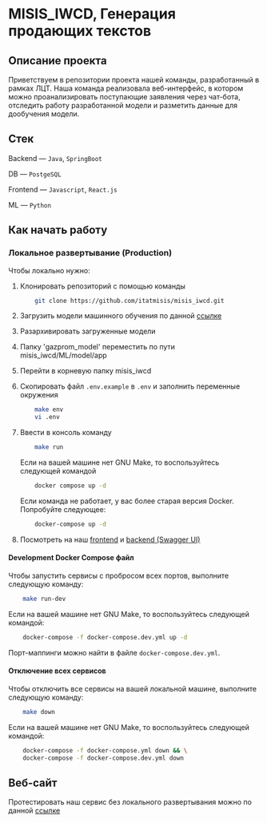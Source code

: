 # MISIS_IWCD, Генерация продающих текстов

## Описание проекта

Приветствуем в репозитории проекта нашей команды, разработанный в рамках ЛЦТ. Наша команда реализовала веб-интерфейс, в котором можно проанализировать поступающие заявления через чат-бота, отследить работу разработанной модели и разметить данные для дообучения модели.

## Стек

Backend — `Java`, `SpringBoot`

DB — `PostgeSQL`

Frontend — `Javascript`, `React.js`

ML — `Python`

## Как начать работу

### Локальное развертывание (Production)

Чтобы локально нужно:

1. Клонировать репозиторий с помощью команды

    ```bash
        git clone https://github.com/itatmisis/misis_iwcd.git
    ```

2. Загрузить модели машинного обучения по данной [ссылке](https://drive.google.com/drive/folders/1smXcT4-RUJ2KZnRSBb66snQMQmmmmZ3l?usp=sharing)
3. Разархивировать загруженные модели
4. Папку 'gazprom_model' переместить по пути misis_iwcd/ML/model/app
5. Перейти в корневую папку misis_iwcd
6. Скопировать файл `.env.example` в `.env` и заполнить переменные окружения

    ```bash
        make env
        vi .env
    ```

7. Ввести в консоль команду

    ```bash
        make run
    ```

    Если на вашей машине нет GNU Make, то воспользуйтесь следующей командой

    ```bash
        docker compose up -d
    ```

    Если команда не работает, у вас более старая версия Docker. Попробуйте следующее:

    ```bash
        docker-compose up -d
    ```

8. Посмотреть на наш [frontend](http://localhost:8000) и [backend (Swagger UI)](http://localhost:8001/swagger-ui.html)

#### Development Docker Compose файл

Чтобы запустить сервисы с пробросом всех портов, выполните следующую команду:

```bash
    make run-dev
```

Если на вашей машине нет GNU Make, то воспользуйтесь следующей командой:

```bash
    docker-compose -f docker-compose.dev.yml up -d
```

Порт-маппинги можно найти в файле `docker-compose.dev.yml`.

#### Отключение всех сервисов

Чтобы отключить все сервисы на вашей локальной машине, выполните следующую команду:

```bash
    make down
```

Если на вашей машине нет GNU Make, то воспользуйтесь следующей командой:

```bash
    docker-compose -f docker-compose.yml down && \
    docker-compose -f docker-compose.dev.yml down
```

## Веб-сайт

Протестировать наш сервис без локального развертывания можно по данной [ссылке](TODO)
